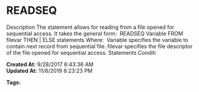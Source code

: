 # READSEQ

Description The statement allows for reading from a file opened for sequential access. It takes the general form:  READSEQ Variable FROM filevar THEN | ELSE statements Where:  Variable specifies the variable to contain next record from sequential file. filevar specifies the file descriptor of the file opened for sequential access. Statements Conditi  

**Created At:** 9/28/2017 6:43:36 AM  
**Updated At:** 11/8/2019 8:23:23 PM  

**Tags:**
<badge text='record handling' vertical='middle' />
<badge text='sequential file handling' vertical='middle' />
